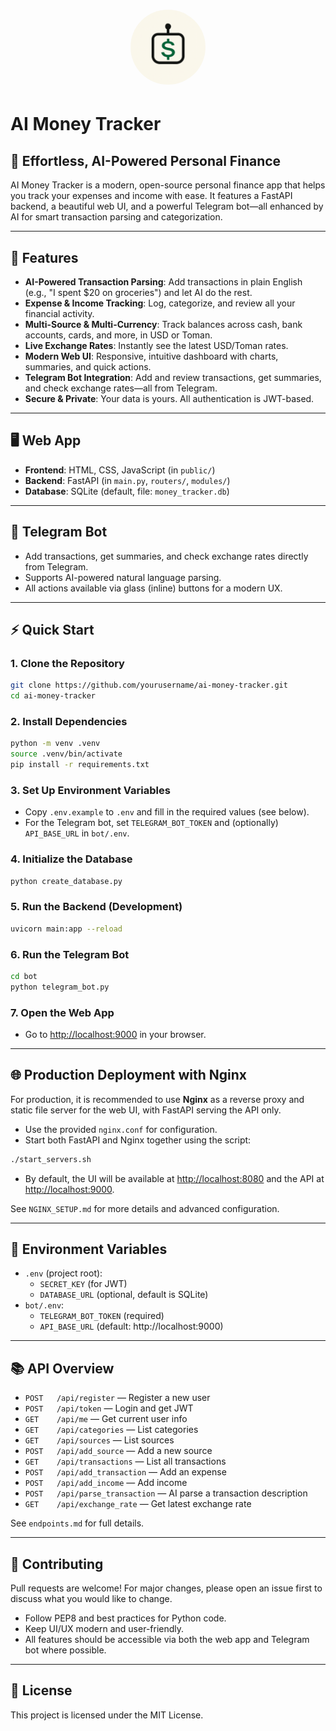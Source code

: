 # <p align="center"><img src="public/img/logo.png" alt="AI Money Tracker Logo" width="120" style="border-radius:50%;"></p>

# AI Money Tracker

## 💸 Effortless, AI-Powered Personal Finance

AI Money Tracker is a modern, open-source personal finance app that helps you track your expenses and income with ease. It features a FastAPI backend, a beautiful web UI, and a powerful Telegram bot—all enhanced by AI for smart transaction parsing and categorization.

---

## 🚀 Features

- **AI-Powered Transaction Parsing**: Add transactions in plain English (e.g., "I spent $20 on groceries") and let AI do the rest.
- **Expense & Income Tracking**: Log, categorize, and review all your financial activity.
- **Multi-Source & Multi-Currency**: Track balances across cash, bank accounts, cards, and more, in USD or Toman.
- **Live Exchange Rates**: Instantly see the latest USD/Toman rates.
- **Modern Web UI**: Responsive, intuitive dashboard with charts, summaries, and quick actions.
- **Telegram Bot Integration**: Add and review transactions, get summaries, and check exchange rates—all from Telegram.
- **Secure & Private**: Your data is yours. All authentication is JWT-based.

---

## 🖥️ Web App

- **Frontend**: HTML, CSS, JavaScript (in `public/`)
- **Backend**: FastAPI (in `main.py`, `routers/`, `modules/`)
- **Database**: SQLite (default, file: `money_tracker.db`)

---

## 🤖 Telegram Bot

- Add transactions, get summaries, and check exchange rates directly from Telegram.
- Supports AI-powered natural language parsing.
- All actions available via glass (inline) buttons for a modern UX.

---

## ⚡ Quick Start

### 1. Clone the Repository
```bash
git clone https://github.com/yourusername/ai-money-tracker.git
cd ai-money-tracker
```

### 2. Install Dependencies
```bash
python -m venv .venv
source .venv/bin/activate
pip install -r requirements.txt
```

### 3. Set Up Environment Variables
- Copy `.env.example` to `.env` and fill in the required values (see below).
- For the Telegram bot, set `TELEGRAM_BOT_TOKEN` and (optionally) `API_BASE_URL` in `bot/.env`.

### 4. Initialize the Database
```bash
python create_database.py
```

### 5. Run the Backend (Development)
```bash
uvicorn main:app --reload
```

### 6. Run the Telegram Bot
```bash
cd bot
python telegram_bot.py
```

### 7. Open the Web App
- Go to [http://localhost:9000](http://localhost:9000) in your browser.

---

## 🌐 Production Deployment with Nginx

For production, it is recommended to use **Nginx** as a reverse proxy and static file server for the web UI, with FastAPI serving the API only.

- Use the provided `nginx.conf` for configuration.
- Start both FastAPI and Nginx together using the script:

```bash
./start_servers.sh
```

- By default, the UI will be available at [http://localhost:8080](http://localhost:8080) and the API at [http://localhost:9000](http://localhost:9000).

See `NGINX_SETUP.md` for more details and advanced configuration.

---

## 🔑 Environment Variables

- `.env` (project root):
  - `SECRET_KEY` (for JWT)
  - `DATABASE_URL` (optional, default is SQLite)
- `bot/.env`:
  - `TELEGRAM_BOT_TOKEN` (required)
  - `API_BASE_URL` (default: http://localhost:9000)

---

## 📚 API Overview

- `POST   /api/register` — Register a new user
- `POST   /api/token` — Login and get JWT
- `GET    /api/me` — Get current user info
- `GET    /api/categories` — List categories
- `GET    /api/sources` — List sources
- `POST   /api/add_source` — Add a new source
- `GET    /api/transactions` — List all transactions
- `POST   /api/add_transaction` — Add an expense
- `POST   /api/add_income` — Add income
- `POST   /api/parse_transaction` — AI parse a transaction description
- `GET    /api/exchange_rate` — Get latest exchange rate

See `endpoints.md` for full details.

---

## 🤝 Contributing

Pull requests are welcome! For major changes, please open an issue first to discuss what you would like to change.

- Follow PEP8 and best practices for Python code.
- Keep UI/UX modern and user-friendly.
- All features should be accessible via both the web app and Telegram bot where possible.

---

## 📄 License

This project is licensed under the MIT License.
